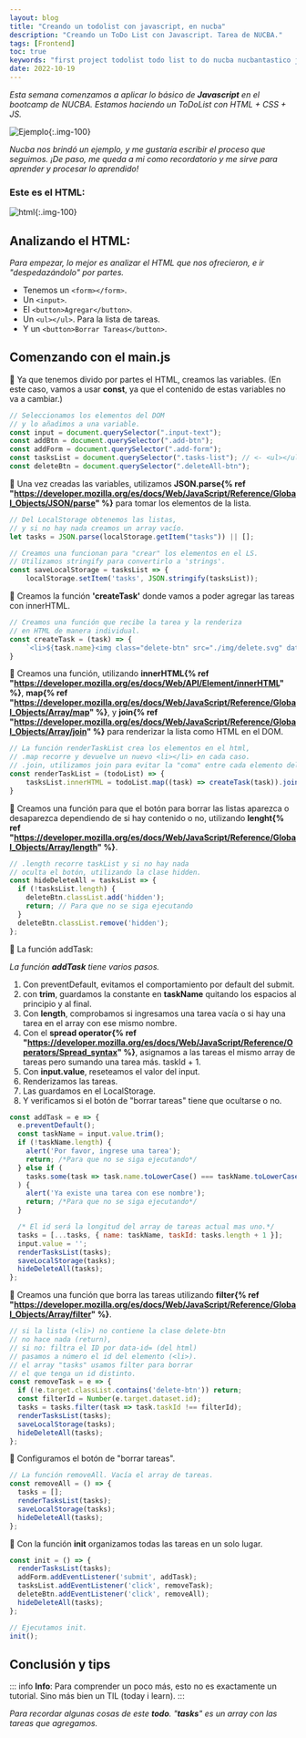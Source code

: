 ```yaml
---
layout: blog
title: "Creando un todolist con javascript, en nucba"
description: "Creando un ToDo List con Javascript. Tarea de NUCBA."
tags: [Frontend]
toc: true
keywords: "first project todolist todo list to do nucba nucbantastico javascript js jquery const var let "
date: 2022-10-19
---
```


<i>Esta semana comenzamos a aplicar lo básico de __Javascript__ en el bootcamp de NUCBA. Estamos haciendo un ToDoList con HTML + CSS + JS.</i>

![Ejemplo](https://i.imgur.com/lba4Wfq.png){:.img-100}

<i>Nucba nos brindó un ejemplo, y me gustaría escribir el proceso que seguimos. ¡De paso, me queda a mi como recordatorio y me sirve para aprender y procesar lo aprendido!</i>

### Este es el HTML:

![html](https://i.imgur.com/Bbtnget.png){:.img-100}

## Analizando el HTML:

<i>Para empezar, lo mejor es analizar el HTML que nos ofrecieron, e ir "despedazándolo" por partes.</i>

- Tenemos un `<form></form>`.
- Un `<input>`.
- El `<button>Agregar</button>`.
- Un `<ul></ul>`. Para la lista de tareas.
- Y un `<button>Borrar Tareas</button>`.

## Comenzando con el main.js

<div class="p-list">

🔅 Ya que tenemos divido por partes el HTML, creamos las variables. (En este caso, vamos a usar __const__, ya que el contenido de estas variables no va a cambiar.)

~~~ js
// Seleccionamos los elementos del DOM
// y lo añadimos a una variable.
const input = document.querySelector(".input-text");
const addBtn = document.querySelector(".add-btn");
const addForm = document.querySelector(".add-form");
const tasksList = document.querySelector(".tasks-list"); // <- <ul></ul>
const deleteBtn = document.querySelector(".deleteAll-btn");
~~~

🔅 Una vez creadas las variables, utilizamos __JSON.parse{% ref "https://developer.mozilla.org/es/docs/Web/JavaScript/Reference/Global_Objects/JSON/parse" %}__ para tomar los elementos de la lista.

~~~ js
// Del LocalStorage obtenemos las listas,
// y si no hay nada creamos un array vacío.
let tasks = JSON.parse(localStorage.getItem("tasks")) || [];

// Creamos una funcionan para "crear" los elementos en el LS.
// Utilizamos stringify para convertirlo a 'strings'.
const saveLocalStorage = tasksList => { 
    localStorage.setItem('tasks', JSON.stringify(tasksList));
~~~


🔅 Creamos la función __'createTask'__ donde vamos a poder agregar las tareas con innerHTML. 

~~~ js
// Creamos una función que recibe la tarea y la renderiza
// en HTML de manera individual.
const createTask = (task) => {
    `<li>${task.name}<img class="delete-btn" src="./img/delete.svg" data-id=${task.taskId}></li>`
}
~~~

🔅 Creamos una función, utilizando __innerHTML{% ref "https://developer.mozilla.org/es/docs/Web/API/Element/innerHTML" %}__, __map{% ref "https://developer.mozilla.org/es/docs/Web/JavaScript/Reference/Global_Objects/Array/map" %}__, y __join{% ref "https://developer.mozilla.org/es/docs/Web/JavaScript/Reference/Global_Objects/Array/join" %}__ para renderizar la lista como HTML en el DOM.

~~~ js
// La función renderTaskList crea los elementos en el html,
// .map recorre y devuelve un nuevo <li></li> en cada caso.
// .join, utilizamos join para evitar la "coma" entre cada elemento del array.
const renderTaskList = (todoList) => {
    tasksList.innerHTML = todoList.map((task) => createTask(task)).join('');
}
~~~

🔅 Creamos una función para que el botón para borrar las listas aparezca o desaparezca dependiendo de si hay contenido o no, utilizando __lenght{% ref "https://developer.mozilla.org/es/docs/Web/JavaScript/Reference/Global_Objects/Array/length" %}__.

~~~ js
// .length recorre taskList y si no hay nada
// oculta el botón, utilizando la clase hidden.
const hideDeleteAll = tasksList => {
  if (!tasksList.length) {
    deleteBtn.classList.add('hidden');
    return; // Para que no se siga ejecutando
  }
  deleteBtn.classList.remove('hidden');
};
~~~

🔅 La función addTask:

<i>La función __addTask__ tiene varios pasos.</i>

1. Con preventDefault, evitamos el comportamiento por default del submit.
2. con __trim__, guardamos la constante en __taskName__ quitando los espacios al principio y al final.
3. Con __length__, comprobamos si ingresamos una tarea vacía o si hay una tarea en el array con ese mismo nombre.
4. Con el __spread operator{% ref "https://developer.mozilla.org/es/docs/Web/JavaScript/Reference/Operators/Spread_syntax" %}__, asignamos a las tareas el mismo array de tareas pero sumando una tarea más. taskId + 1. 
5. Con __input.value__, reseteamos el valor del input.
6. Renderizamos las tareas.
7. Las guardamos en el LocalStorage.
8. Y verificamos si el botón de "borrar tareas" tiene que ocultarse o no.

~~~ js
const addTask = e => {
  e.preventDefault();
  const taskName = input.value.trim();
  if (!taskName.length) {
    alert('Por favor, ingrese una tarea');
    return; /*Para que no se siga ejecutando*/
  } else if (
    tasks.some(task => task.name.toLowerCase() === taskName.toLowerCase())
  ) {
    alert('Ya existe una tarea con ese nombre');
    return; /*Para que no se siga ejecutando*/
  }

  /* El id será la longitud del array de tareas actual mas uno.*/
  tasks = [...tasks, { name: taskName, taskId: tasks.length + 1 }];
  input.value = '';
  renderTasksList(tasks);
  saveLocalStorage(tasks);
  hideDeleteAll(tasks);
};
~~~

🔅 Creamos una función que borra las tareas utilizando __filter{% ref "https://developer.mozilla.org/es/docs/Web/JavaScript/Reference/Global_Objects/Array/filter" %}__.

~~~ js
// si la lista (<li>) no contiene la clase delete-btn
// no hace nada (return),
// si no: filtra el ID por data-id= (del html)
// pasamos a número el id del elemento (<li>).
// el array "tasks" usamos filter para borrar 
// el que tenga un id distinto.
const removeTask = e => {
  if (!e.target.classList.contains('delete-btn')) return;
  const filterId = Number(e.target.dataset.id);
  tasks = tasks.filter(task => task.taskId !== filterId);
  renderTasksList(tasks);
  saveLocalStorage(tasks);
  hideDeleteAll(tasks);
};
~~~

🔅 Configuramos el botón de "borrar tareas".

~~~ js
// La función removeAll. Vacía el array de tareas.
const removeAll = () => {
  tasks = [];
  renderTasksList(tasks);
  saveLocalStorage(tasks);
  hideDeleteAll(tasks);
};
~~~

🔅 Con la función __init__ organizamos todas las tareas en un solo lugar.

~~~ js
const init = () => {
  renderTasksList(tasks);
  addForm.addEventListener('submit', addTask);
  tasksList.addEventListener('click', removeTask);
  deleteBtn.addEventListener('click', removeAll);
  hideDeleteAll(tasks);
};

// Ejecutamos init.
init();
~~~

</div>

## Conclusión y tips

::: info
**Info**: Para comprender un poco más, esto no es exactamente un tutorial. Sino más bien un TIL (today i learn).
:::

<i>Para recordar algunas cosas de este __todo__. "__tasks__" es un array con las tareas que agregamos.</i>